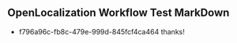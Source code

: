 ## OpenLocalization Workflow Test MarkDown
* f796a96c-fb8c-479e-999d-845fcf4ca464 thanks!

<!--HONumber=Jul16_HO4-->


